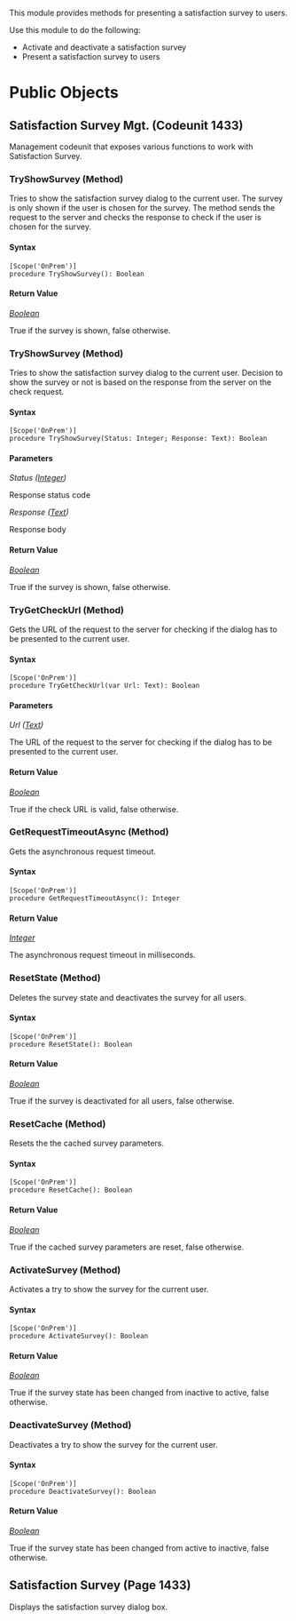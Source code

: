 This module provides methods for presenting a satisfaction survey to users.

Use this module to do the following:
- Activate and deactivate a satisfaction survey
- Present a satisfaction survey to users

# Public Objects
## Satisfaction Survey Mgt. (Codeunit 1433)

 Management codeunit that exposes various functions to work with Satisfaction Survey.
 

### TryShowSurvey (Method) <a name="TryShowSurvey"></a> 

 Tries to show the satisfaction survey dialog to the current user.
 The survey is only shown if the user is chosen for the survey. 
 The method sends the request to the server and checks the response to check if the user is chosen for the survey.
 

#### Syntax
```
[Scope('OnPrem')]
procedure TryShowSurvey(): Boolean
```
#### Return Value
*[Boolean](https://docs.microsoft.com/en-us/dynamics365/business-central/dev-itpro/developer/methods-auto/boolean/boolean-data-type)*

True if the survey is shown, false otherwise.
### TryShowSurvey (Method) <a name="TryShowSurvey"></a> 

 Tries to show the satisfaction survey dialog to the current user.
 Decision to show the survey or not is based on the response from the server on the check request.
 

#### Syntax
```
[Scope('OnPrem')]
procedure TryShowSurvey(Status: Integer; Response: Text): Boolean
```
#### Parameters
*Status ([Integer](https://docs.microsoft.com/en-us/dynamics365/business-central/dev-itpro/developer/methods-auto/integer/integer-data-type))* 

Response status code

*Response ([Text](https://docs.microsoft.com/en-us/dynamics365/business-central/dev-itpro/developer/methods-auto/text/text-data-type))* 

Response body

#### Return Value
*[Boolean](https://docs.microsoft.com/en-us/dynamics365/business-central/dev-itpro/developer/methods-auto/boolean/boolean-data-type)*

True if the survey is shown, false otherwise.
### TryGetCheckUrl (Method) <a name="TryGetCheckUrl"></a> 

 Gets the URL of the request to the server for checking if the dialog has to be presented to the current user.
 

#### Syntax
```
[Scope('OnPrem')]
procedure TryGetCheckUrl(var Url: Text): Boolean
```
#### Parameters
*Url ([Text](https://docs.microsoft.com/en-us/dynamics365/business-central/dev-itpro/developer/methods-auto/text/text-data-type))* 

The URL of the request to the server for checking if the dialog has to be presented to the current user.

#### Return Value
*[Boolean](https://docs.microsoft.com/en-us/dynamics365/business-central/dev-itpro/developer/methods-auto/boolean/boolean-data-type)*

True if the check URL is valid, false otherwise.
### GetRequestTimeoutAsync (Method) <a name="GetRequestTimeoutAsync"></a> 

 Gets the asynchronous request timeout.
 

#### Syntax
```
[Scope('OnPrem')]
procedure GetRequestTimeoutAsync(): Integer
```
#### Return Value
*[Integer](https://docs.microsoft.com/en-us/dynamics365/business-central/dev-itpro/developer/methods-auto/integer/integer-data-type)*

The asynchronous request timeout in milliseconds.
### ResetState (Method) <a name="ResetState"></a> 

 Deletes the survey state and deactivates the survey for all users.
 

#### Syntax
```
[Scope('OnPrem')]
procedure ResetState(): Boolean
```
#### Return Value
*[Boolean](https://docs.microsoft.com/en-us/dynamics365/business-central/dev-itpro/developer/methods-auto/boolean/boolean-data-type)*

True if the survey is deactivated for all users, false otherwise.
### ResetCache (Method) <a name="ResetCache"></a> 

 Resets the the cached survey parameters.
 

#### Syntax
```
[Scope('OnPrem')]
procedure ResetCache(): Boolean
```
#### Return Value
*[Boolean](https://docs.microsoft.com/en-us/dynamics365/business-central/dev-itpro/developer/methods-auto/boolean/boolean-data-type)*

True if the cached survey parameters are reset, false otherwise.
### ActivateSurvey (Method) <a name="ActivateSurvey"></a> 

 Activates a try to show the survey for the current user.
 

#### Syntax
```
[Scope('OnPrem')]
procedure ActivateSurvey(): Boolean
```
#### Return Value
*[Boolean](https://docs.microsoft.com/en-us/dynamics365/business-central/dev-itpro/developer/methods-auto/boolean/boolean-data-type)*

True if the survey state has been changed from inactive to active, false otherwise.
### DeactivateSurvey (Method) <a name="DeactivateSurvey"></a> 

 Deactivates a try to show the survey for the current user.
 

#### Syntax
```
[Scope('OnPrem')]
procedure DeactivateSurvey(): Boolean
```
#### Return Value
*[Boolean](https://docs.microsoft.com/en-us/dynamics365/business-central/dev-itpro/developer/methods-auto/boolean/boolean-data-type)*

True if the survey state has been changed from active to inactive, false otherwise.

## Satisfaction Survey (Page 1433)

 Displays the satisfaction survey dialog box.
 

